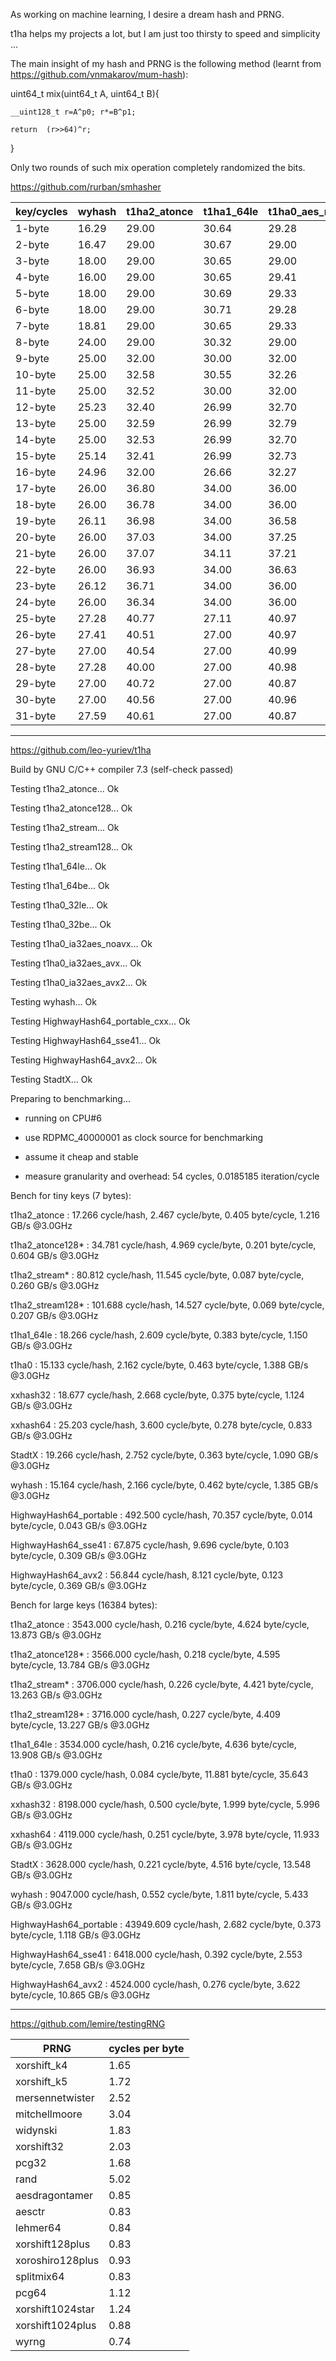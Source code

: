 As working on machine learning, I desire a dream hash and PRNG. 

t1ha helps my projects a lot, but I am just too thirsty to speed and simplicity ...

The main insight of my hash and PRNG is the following method (learnt from https://github.com/vnmakarov/mum-hash):

uint64_t	mix(uint64_t	A,	uint64_t	B){

	__uint128_t	r=A^p0;	r*=B^p1;
	
	return	(r>>64)^r;
	
}

Only two rounds of such mix operation completely randomized the bits.


https://github.com/rurban/smhasher

| key/cycles | wyhash | t1ha2_atonce | t1ha1_64le | t1ha0_aes_noavx | speedup |
| ---- | ---- | ---- | ---- | ---- | ---- |
| 1-byte | 16.29 | 29.00 | 30.64 | 29.28 | 78% |
| 2-byte | 16.47 | 29.00 | 30.67 | 29.00 | 76% |
| 3-byte | 18.00 | 29.00 | 30.65 | 29.00 | 61% |
| 4-byte | 16.00 | 29.00 | 30.65 | 29.41 | 81% |
| 5-byte | 18.00 | 29.00 | 30.69 | 29.33 | 61% |
| 6-byte | 18.00 | 29.00 | 30.71 | 29.28 | 61% |
| 7-byte | 18.81 | 29.00 | 30.65 | 29.33 | 54% |
| 8-byte | 24.00 | 29.00 | 30.32 | 29.00 | 21% |
| 9-byte | 25.00 | 32.00 | 30.00 | 32.00 | 20% |
| 10-byte | 25.00 | 32.58 | 30.55 | 32.26 | 22% |
| 11-byte | 25.00 | 32.52 | 30.00 | 32.00 | 20% |
| 12-byte | 25.23 | 32.40 | 26.99 | 32.70 | 7% |
| 13-byte | 25.00 | 32.59 | 26.99 | 32.79 | 8% |
| 14-byte | 25.00 | 32.53 | 26.99 | 32.70 | 8% |
| 15-byte | 25.14 | 32.41 | 26.99 | 32.73 | 7% |
| 16-byte | 24.96 | 32.00 | 26.66 | 32.27 | 7% |
| 17-byte | 26.00 | 36.80 | 34.00 | 36.00 | 31% |
| 18-byte | 26.00 | 36.78 | 34.00 | 36.00 | 31% |
| 19-byte | 26.11 | 36.98 | 34.00 | 36.58 | 30% |
| 20-byte | 26.00 | 37.03 | 34.00 | 37.25 | 31% |
| 21-byte | 26.00 | 37.07 | 34.11 | 37.21 | 31% |
| 22-byte | 26.00 | 36.93 | 34.00 | 36.63 | 31% |
| 23-byte | 26.12 | 36.71 | 34.00 | 36.00 | 30% |
| 24-byte | 26.00 | 36.34 | 34.00 | 36.00 | 31% |
| 25-byte | 27.28 | 40.77 | 27.11 | 40.97 | -1% |
| 26-byte | 27.41 | 40.51 | 27.00 | 40.97 | -1% |
| 27-byte | 27.00 | 40.54 | 27.00 | 40.99 | 0% |
| 28-byte | 27.28 | 40.00 | 27.00 | 40.98 | -1% |
| 29-byte | 27.00 | 40.72 | 27.00 | 40.87 | 0% |
| 30-byte | 27.00 | 40.56 | 27.00 | 40.96 | 0% |
| 31-byte | 27.59 | 40.61 | 27.00 | 40.87 | -2% |

----------------------------------------
https://github.com/leo-yuriev/t1ha

Build by GNU C/C++ compiler 7.3 (self-check passed)

Testing t1ha2_atonce... Ok

Testing t1ha2_atonce128... Ok

Testing t1ha2_stream... Ok

Testing t1ha2_stream128... Ok

Testing t1ha1_64le... Ok

Testing t1ha1_64be... Ok

Testing t1ha0_32le... Ok

Testing t1ha0_32be... Ok

Testing t1ha0_ia32aes_noavx... Ok

Testing t1ha0_ia32aes_avx... Ok

Testing t1ha0_ia32aes_avx2... Ok

Testing wyhash... Ok

Testing HighwayHash64_portable_cxx... Ok

Testing HighwayHash64_sse41... Ok

Testing HighwayHash64_avx2... Ok

Testing StadtX... Ok



Preparing to benchmarking...

 - running on CPU#6

 - use RDPMC_40000001 as clock source for benchmarking

 - assume it cheap and stable

 - measure granularity and overhead: 54 cycles, 0.0185185 iteration/cycle



Bench for tiny keys (7 bytes):

t1ha2_atonce            :     17.266 cycle/hash,  2.467 cycle/byte,  0.405 byte/cycle,  1.216 GB/s @3.0GHz 

t1ha2_atonce128*        :     34.781 cycle/hash,  4.969 cycle/byte,  0.201 byte/cycle,  0.604 GB/s @3.0GHz 

t1ha2_stream*           :     80.812 cycle/hash, 11.545 cycle/byte,  0.087 byte/cycle,  0.260 GB/s @3.0GHz 

t1ha2_stream128*        :    101.688 cycle/hash, 14.527 cycle/byte,  0.069 byte/cycle,  0.207 GB/s @3.0GHz 

t1ha1_64le              :     18.266 cycle/hash,  2.609 cycle/byte,  0.383 byte/cycle,  1.150 GB/s @3.0GHz 

t1ha0                   :     15.133 cycle/hash,  2.162 cycle/byte,  0.463 byte/cycle,  1.388 GB/s @3.0GHz 

xxhash32                :     18.677 cycle/hash,  2.668 cycle/byte,  0.375 byte/cycle,  1.124 GB/s @3.0GHz 

xxhash64                :     25.203 cycle/hash,  3.600 cycle/byte,  0.278 byte/cycle,  0.833 GB/s @3.0GHz 

StadtX                  :     19.266 cycle/hash,  2.752 cycle/byte,  0.363 byte/cycle,  1.090 GB/s @3.0GHz 

wyhash                  :     15.164 cycle/hash,  2.166 cycle/byte,  0.462 byte/cycle,  1.385 GB/s @3.0GHz 

HighwayHash64_portable  :    492.500 cycle/hash, 70.357 cycle/byte,  0.014 byte/cycle,  0.043 GB/s @3.0GHz 

HighwayHash64_sse41     :     67.875 cycle/hash,  9.696 cycle/byte,  0.103 byte/cycle,  0.309 GB/s @3.0GHz 

HighwayHash64_avx2      :     56.844 cycle/hash,  8.121 cycle/byte,  0.123 byte/cycle,  0.369 GB/s @3.0GHz 



Bench for large keys (16384 bytes):

t1ha2_atonce            :   3543.000 cycle/hash,  0.216 cycle/byte,  4.624 byte/cycle, 13.873 GB/s @3.0GHz 

t1ha2_atonce128*        :   3566.000 cycle/hash,  0.218 cycle/byte,  4.595 byte/cycle, 13.784 GB/s @3.0GHz 

t1ha2_stream*           :   3706.000 cycle/hash,  0.226 cycle/byte,  4.421 byte/cycle, 13.263 GB/s @3.0GHz 

t1ha2_stream128*        :   3716.000 cycle/hash,  0.227 cycle/byte,  4.409 byte/cycle, 13.227 GB/s @3.0GHz 

t1ha1_64le              :   3534.000 cycle/hash,  0.216 cycle/byte,  4.636 byte/cycle, 13.908 GB/s @3.0GHz 

t1ha0                   :   1379.000 cycle/hash,  0.084 cycle/byte, 11.881 byte/cycle, 35.643 GB/s @3.0GHz 

xxhash32                :   8198.000 cycle/hash,  0.500 cycle/byte,  1.999 byte/cycle,  5.996 GB/s @3.0GHz 

xxhash64                :   4119.000 cycle/hash,  0.251 cycle/byte,  3.978 byte/cycle, 11.933 GB/s @3.0GHz 

StadtX                  :   3628.000 cycle/hash,  0.221 cycle/byte,  4.516 byte/cycle, 13.548 GB/s @3.0GHz 

wyhash                  :   9047.000 cycle/hash,  0.552 cycle/byte,  1.811 byte/cycle,  5.433 GB/s @3.0GHz 

HighwayHash64_portable  :  43949.609 cycle/hash,  2.682 cycle/byte,  0.373 byte/cycle,  1.118 GB/s @3.0GHz 

HighwayHash64_sse41     :   6418.000 cycle/hash,  0.392 cycle/byte,  2.553 byte/cycle,  7.658 GB/s @3.0GHz 

HighwayHash64_avx2      :   4524.000 cycle/hash,  0.276 cycle/byte,  3.622 byte/cycle, 10.865 GB/s @3.0GHz 

----------------------------------------

https://github.com/lemire/testingRNG

| PRNG |  cycles per byte |
| ---- | ---- |
| xorshift_k4 | 1.65 |
| xorshift_k5 | 1.72 |
| mersennetwister | 2.52 |
| mitchellmoore | 3.04 |
| widynski | 1.83 |
| xorshift32 | 2.03 |
| pcg32 | 1.68 |
| rand | 5.02 |
| aesdragontamer | 0.85 |
| aesctr | 0.83 |
| lehmer64 | 0.84 |
| xorshift128plus | 0.83 |
| xoroshiro128plus | 0.93 |
| splitmix64 | 0.83 |
| pcg64 | 1.12 |
| xorshift1024star | 1.24 |
| xorshift1024plus | 0.88 |
| wyrng | 0.74 |

